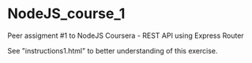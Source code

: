 # NodeJS_course_1
Peer assigment #1 to NodeJS Coursera - REST API using Express Router

See "instructions1.html" to better understanding of this exercise.
